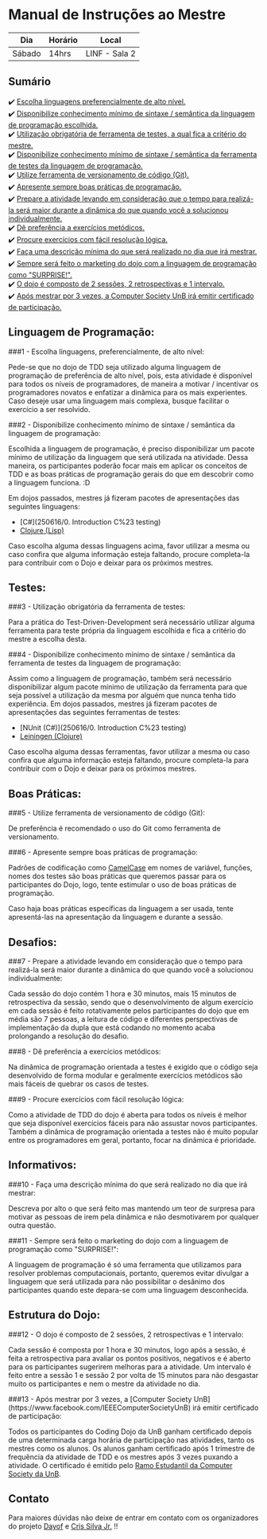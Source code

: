 # Manual de Instruções ao Mestre

| Dia    | Horário | Local         |
| ------ |-------- | ------------- |
| Sábado | 14hrs   | LINF - Sala 2 |

## Sumário

 :heavy_check_mark: [Escolha linguagens preferencialmente de alto nível.](#1) </br>
 :heavy_check_mark: [Disponibilize conhecimento mínimo de sintaxe / semântica da linguagem de programação escolhida.](#2) </br>
 :heavy_check_mark: [Utilização obrigatória de ferramenta de testes, a qual fica a critério do mestre.](#3) </br>
 :heavy_check_mark: [Disponibilize conhecimento mínimo de sintaxe / semântica da ferramenta de testes da linguagem de programação.](#4) </br>
 :heavy_check_mark: [Utilize ferramenta de versionamento de código (Git).](#5) </br>
 :heavy_check_mark: [Apresente sempre boas práticas de programação.](#6) </br>
 :heavy_check_mark: [Prepare a atividade levando em consideração que o tempo para realizá-la será maior durante a dinâmica do que quando você a solucionou individualmente.](#7) </br>
 :heavy_check_mark: [Dê preferência a exercícios metódicos.](#8) </br>
 :heavy_check_mark: [Procure exercícios com fácil resolução lógica.](#9) </br>
 :heavy_check_mark: [Faça uma descrição mínima do que será realizado no dia que irá mestrar.](#10) </br>
 :heavy_check_mark: [Sempre será feito o marketing do dojo com a linguagem de programação como "SURPRISE!".](#11) </br>
 :heavy_check_mark: [O dojo é composto de 2 sessões, 2 retrospectivas e 1 intervalo.](#12) </br>
 :heavy_check_mark: [Após mestrar por 3 vezes, a Computer Society UnB irá emitir certificado de participação.](#13) </br>

## Linguagem de Programação: 

<a name="1">
###1 - Escolha linguagens, preferencialmente, de alto nível: </br>

Pede-se que no dojo de TDD seja utilizado alguma linguagem de programação de preferência de alto nível, 
pois, esta atividade é disponível para todos os níveis de programadores, de maneira a motivar / incentivar os 
programadores novatos e enfatizar a dinâmica para os mais experientes. Caso deseje usar uma linguagem mais complexa,
busque facilitar o exercício a ser resolvido.
</a>

<a name="2">
###2 - Disponibilize conhecimento mínimo de sintaxe / semântica da linguagem de programação: </br>

Escolhida a linguagem de programação, é preciso disponibilizar um pacote mínimo de utilização da 
linguagem que será utilizada na atividade. Dessa maneira, os participantes poderão focar mais em aplicar os conceitos de TDD e
as boas práticas de programação gerais do que em descobrir como a linguagem funciona. :D
	
Em dojos passados, mestres já fizeram pacotes de apresentações das seguintes linguagens:
- [C#](250616/0. Introduction C%23 testing)
- [Clojure (Lisp)](090716/doc/intro.md)

Caso escolha alguma dessas linguagens acima, favor utilizar a mesma ou caso confira que alguma informação 
esteja faltando, procure completa-la para contribuir com o Dojo e deixar para os próximos mestres.
</a>

## Testes: 

<a name="3">
###3 - Utilização obrigatória da ferramenta de testes: </br>

Para a prática do Test-Driven-Development será necessário utilizar alguma ferramenta para teste própria da 
linguagem escolhida e fica a critério do mestre a escolha desta.
</a>	
	
<a name="4">
###4 - Disponibilize conhecimento mínimo de sintaxe / semântica da ferramenta de testes da linguagem de programação:</br>

Assim como a linguagem de programação, também será necessário disponibilizar algum pacote mínimo de utilização 
da ferramenta para que seja possível a utilização da mesma por alguém que nunca tenha tido experiência.
Em dojos passados, mestres já fizeram pacotes de apresentações das seguintes ferramentas de testes:
	
- [NUnit (C#)](250616/0. Introduction C%23 testing)
- [Leiningen (Clojure)](090716/doc/intro.md)

Caso escolha alguma dessas ferramentas, favor utilizar a mesma ou caso confira que alguma informação 
esteja faltando, procure completa-la para contribuir com o Dojo e deixar para os próximos mestres.
</a>

## Boas Práticas:

<a name="5">
###5 - Utilize ferramenta de versionamento de código (Git):</br>

De preferência é recomendado o uso do Git como ferramenta de versionamento.
</a>

<a name="6">
###6 - Apresente sempre boas práticas de programação:</br>

Padrões de codificação como [CamelCase](https://en.wikipedia.org/wiki/CamelCase) em nomes de variável, funções, nomes dos testes são boas práticas que 
queremos passar para os participantes do Dojo, logo, tente estimular o uso de boas práticas de programação.

Caso haja boas práticas específicas da linguagem a ser usada, tente apresentá-las na apresentação da linguagem e durante a sessão.
</a>

## Desafios:

<a name="7">

###7 - Prepare a atividade levando em consideração que o tempo para realizá-la será maior durante a dinâmica do que quando você a 		solucionou individualmente:</br>

Cada sessão do dojo contém 1 hora e 30 minutos, mais 15 minutos de retrospectiva da sessão, sendo que o 
desenvolvimento de algum exercício em cada sessão é feito rotativamente pelos participantes do dojo que 
em média são 7 pessoas, a leitura de código e diferentes perspectivas de implementação da dupla que está 
codando no momento acaba prolongando a resolução do desafio.
</a>

<a name="8">
###8 - Dê preferência a exercícios metódicos:</br>

Na dinâmica de programação orientada a testes é exigido que o código seja desenvolvido de forma modular 
e geralmente exercícios metódicos são mais fáceis de quebrar os casos de testes.
</a>

<a name="9">
###9 - Procure exercícios com fácil resolução lógica:</br>

Como a atividade de TDD do dojo é aberta para todos os níveis é melhor que seja disponível exercícios 
fáceis para não assustar novos participantes. Também a dinâmica de programação orientada a testes não é 
muito popular entre os programadores em geral, portanto, focar na dinâmica é prioridade.
</a>

## Informativos:

<a name="10">
###10 - Faça uma descrição mínima do que será realizado no dia que irá mestrar:</br>

Descreva por alto o que será feito mas mantendo um teor de surpresa para motivar as pessoas de irem pela 
dinâmica e não desmotivarem por qualquer outra questão.
</a>

<a name="11">
###11 - Sempre será feito o marketing do dojo com a linguagem de programação como "SURPRISE!": </br>

A linguagem de programação é só uma ferramenta que utilizamos para resolver problemas computacionais, portanto, 
queremos evitar divulgar a linguagem que será utilizada para não possibilitar o desânimo dos participantes quando 
este depara-se com uma linguagem desconhecida.
</a>

## Estrutura do Dojo:

<a name="12">
###12 - O dojo é composto de 2 sessões, 2 retrospectivas e 1 intervalo:</br>

Cada sessão é composta por 1 hora e 30 minutos, logo após a sessão, é feita a retrospectiva para avaliar 
os pontos positivos, negativos e é aberto para os participantes sugerirem melhoras para a atividade. Um intervalo 
é feito entre a sessão 1 e sessão 2 por volta de 15 minutos para não desgastar muito os participantes e nem o mestre 
da atividade no dia.
</a>

<a name="13">
###13 - Após mestrar por 3 vezes, a [Computer Society UnB](https://www.facebook.com/IEEEComputerSocietyUnB) irá emitir certificado de participação: </br>

Todos os participantes do Coding Dojo da UnB ganham certificado depois de uma determinada carga horária de participação nas atividades, tanto os mestres como os alunos. Os alunos ganham certificado após 1 trimestre de frequência da atividade de TDD e os mestres após 3 vezes puxando a atividade. O certificado é emitido pelo [Ramo Estudantil da Computer Society da UnB](https://www.facebook.com/IEEEComputerSocietyUnB).
</a>

## Contato

Para maiores dúvidas não deixe de entrar em contato com os organizadores do projeto [Dayof](https://github.com/Dayof) e [Cris Silva Jr.](https://github.com/ishiikurisu) !! 
